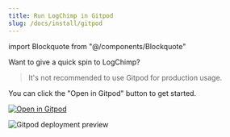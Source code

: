 ```yaml
---
title: Run LogChimp in Gitpod
slug: /docs/install/gitpod
---
```


<!-- components -->

import Blockquote from "@/components/Blockquote"

Want to give a quick spin to LogChimp?

<Blockquote type="alert">
  It's not recommended to use Gitpod for production usage.
</Blockquote>

You can click the "Open in Gitpod" button to get started.

[![Open in Gitpod](https://gitpod.io/button/open-in-gitpod.svg)](https://gitpod.io/#https://github.com/logchimp/logchimp)

![Gitpod deployment preview](../images/docs/install/gitpod/gitpod-deployment-preview.jpg)
